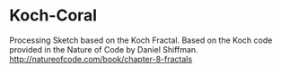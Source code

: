 # Koch-Coral
Processing Sketch based on the Koch Fractal. Based on the Koch code provided in the Nature of Code by Daniel Shiffman. http://natureofcode.com/book/chapter-8-fractals
